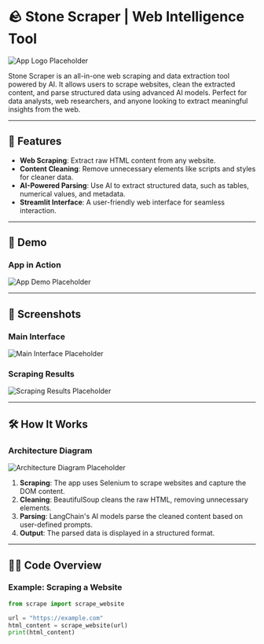 # 🪨 Stone Scraper | Web Intelligence Tool

![App Logo Placeholder](#) <!-- Replace with your app logo or an image -->

Stone Scraper is an all-in-one web scraping and data extraction tool powered by AI. It allows users to scrape websites, clean the extracted content, and parse structured data using advanced AI models. Perfect for data analysts, web researchers, and anyone looking to extract meaningful insights from the web.

---

## 🚀 Features

- **Web Scraping**: Extract raw HTML content from any website.
- **Content Cleaning**: Remove unnecessary elements like scripts and styles for cleaner data.
- **AI-Powered Parsing**: Use AI to extract structured data, such as tables, numerical values, and metadata.
- **Streamlit Interface**: A user-friendly web interface for seamless interaction.

---

## 🎥 Demo

### App in Action
<!-- Insert a video or GIF showcasing the app -->
![App Demo Placeholder](#)

---

## 📸 Screenshots

### Main Interface
<!-- Insert an image of the main interface -->
![Main Interface Placeholder](#)

### Scraping Results
<!-- Insert an image of the scraping results -->
![Scraping Results Placeholder](#)

---

## 🛠️ How It Works

### Architecture Diagram
<!-- Insert a diagram explaining the app's architecture -->
![Architecture Diagram Placeholder](#)

1. **Scraping**: The app uses Selenium to scrape websites and capture the DOM content.
2. **Cleaning**: BeautifulSoup cleans the raw HTML, removing unnecessary elements.
3. **Parsing**: LangChain's AI models parse the cleaned content based on user-defined prompts.
4. **Output**: The parsed data is displayed in a structured format.

---

## 🧑‍💻 Code Overview

### Example: Scraping a Website
```python
from scrape import scrape_website

url = "https://example.com"
html_content = scrape_website(url)
print(html_content)
